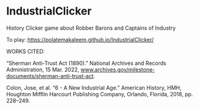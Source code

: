 # IndustrialClicker
History Clicker game about Robber Barons and Captains of Industry

To play:
https://polatemakaleem.github.io/IndustrialClicker/

WORKS CITED:

“Sherman Anti-Trust Act (1890).” National Archives and Records Administration, 15 Mar. 2022, www.archives.gov/milestone-documents/sherman-anti-trust-act. 

Colon, Jose, et al. “6 - A New Industrial Age.” American History, HMH, Houghton Mifflin Harcourt Publishing Company, Orlando, Florida, 2018, pp. 228–249. 
